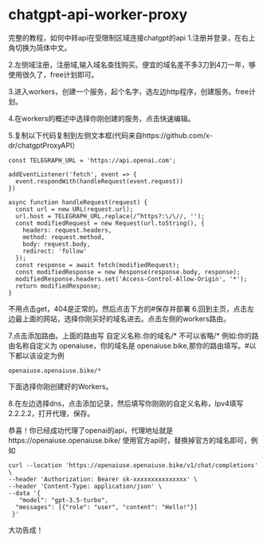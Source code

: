 # chatgpt-api-worker-proxy
完整的教程，如何中转api在受限制区域连接chatgpt的api
1.注册并登录，在右上角切换为简体中文。

2.左侧域注册，注册域,输入域名查找购买。便宜的域名差不多3刀到4刀一年，够使用很久了，free计划即可。

3.进入workers，创建一个服务，起个名字，选左边http程序，创建服务。free计划。

4.在workers的概述中选择你刚创建的服务，点击快速编辑。

5.复制以下代码复制到左侧文本框(代码来自https://github.com/x-dr/chatgptProxyAPI）

```shell
const TELEGRAPH_URL = 'https://api.openai.com';

addEventListener('fetch', event => {
  event.respondWith(handleRequest(event.request))
})

async function handleRequest(request) {
  const url = new URL(request.url);
  url.host = TELEGRAPH_URL.replace(/^https?:\/\//, '');
  const modifiedRequest = new Request(url.toString(), {
    headers: request.headers,
    method: request.method,
    body: request.body,
    redirect: 'follow'
  });
  const response = await fetch(modifiedRequest);
  const modifiedResponse = new Response(response.body, response);
  modifiedResponse.headers.set('Access-Control-Allow-Origin', '*');
  return modifiedResponse;
}
```
不用点击get，404是正常的。然后点击下方的#保存并部署
6.回到主页，点击左边最上面的网站，选择你刚买好的域名进去。点击左侧的workers路由。

7.点击添加路由。上面的路由写 自定义名称.你的域名/*
不可以省略/*
例如:你的路由名称自定义为 openaiuse，你的域名是 openaiuse.bike,那你的路由填写。#以下都以该设定为例
```shell
openaiuse.openaiuse.bike/*
```
下面选择你刚创建好的Workers。

8.在左边选择dns，点击添加记录，然后填写你刚刚的自定义名称，Ipv4填写2.2.2.2，打开代理，保存。

恭喜！你已经成功代理了openai的api，代理地址就是https://openaiuse.openaiuse.bike/
使用官方api时，替换掉官方的域名即可，例如
```shell
curl --location 'https://openaiuse.openaiuse.bike/v1/chat/completions' \
--header 'Authorization: Bearer sk-xxxxxxxxxxxxxxx' \
--header 'Content-Type: application/json' \
--data '{
   "model": "gpt-3.5-turbo",
  "messages": [{"role": "user", "content": "Hello!"}]
 }'
 ```
 大功告成！
